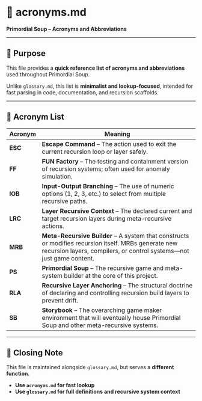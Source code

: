 <!-- Save to: storybook_primordial_soup/acronyms.md -->

# 🧬 acronyms.md  
**Primordial Soup – Acronyms and Abbreviations**

---

## 🔑 Purpose

This file provides a **quick reference list of acronyms and abbreviations** used throughout Primordial Soup.

Unlike `glossary.md`, this list is **minimalist and lookup-focused**, intended for fast parsing in code, documentation, and recursion scaffolds.

---

## 📖 Acronym List

| Acronym | Meaning |
|----------|---------|
| **ESC** | **Escape Command** – The action used to exit the current recursion loop or layer safely. |
| **FF** | **FUN Factory** – The testing and containment version of recursion systems; often used for anomaly simulation. |
| **IOB** | **Input-Output Branching** – The use of numeric options (1, 2, 3, etc.) to select from multiple recursive paths. |
| **LRC** | **Layer Recursive Context** – The declared current and target recursion layers during meta-recursive actions. |
| **MRB** | **Meta-Recursive Builder** – A system that constructs or modifies recursion itself. MRBs generate new recursion layers, compilers, or control systems—not just game content. |
| **PS** | **Primordial Soup** – The recursive game and meta-system builder at the core of this project. |
| **RLA** | **Recursive Layer Anchoring** – The structural doctrine of declaring and controlling recursion build layers to prevent drift. |
| **SB** | **Storybook** – The overarching game maker environment that will eventually house Primordial Soup and other meta-recursive systems. |

---

## 🧠 Closing Note

This file is maintained alongside `glossary.md`, but serves a **different function**.

- **Use `acronyms.md` for fast lookup**  
- **Use `glossary.md` for full definitions and recursive system context**
